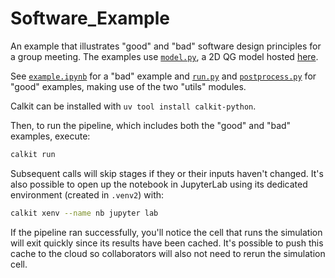 # Software_Example

An example that illustrates "good" and "bad" software design principles for a group meeting.
The examples use [`model.py`](model.py), a 2D QG model hosted [here](https://github.com/joernc/QGModel).

See [`example.ipynb`](example.ipynb) for a "bad" example and [`run.py`](run.py) and [`postprocess.py`](postprocess.py) for "good" examples, making use of the two "utils" modules.

Calkit can be installed with `uv tool install calkit-python`.

Then, to run the pipeline, which includes both the "good" and "bad" examples,
execute:

```sh
calkit run
```

Subsequent calls will skip stages if they or their inputs haven't changed.
It's also possible to open up the notebook in JupyterLab
using its dedicated environment (created in `.venv2`) with:

```sh
calkit xenv --name nb jupyter lab
```

If the pipeline ran successfully, you'll notice the cell that runs the
simulation will exit quickly since its results have been cached.
It's possible to push this cache to the cloud so collaborators will also
not need to rerun the simulation cell.
